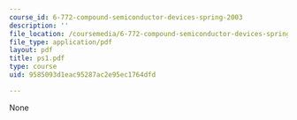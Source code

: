 ```yaml
---
course_id: 6-772-compound-semiconductor-devices-spring-2003
description: ''
file_location: /coursemedia/6-772-compound-semiconductor-devices-spring-2003/9585093d1eac95287ac2e95ec1764dfd_ps1.pdf
file_type: application/pdf
layout: pdf
title: ps1.pdf
type: course
uid: 9585093d1eac95287ac2e95ec1764dfd

---
```

None
